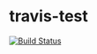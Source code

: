 # travis-test

[![Build Status](https://travis-ci.org/qushot/travis-test.svg?branch=master)](https://travis-ci.org/qushot/travis-test)
